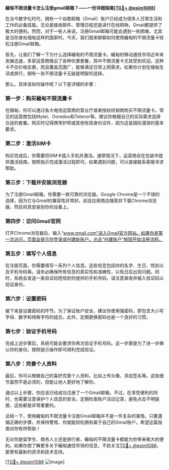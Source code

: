 **緬甸不限流量卡怎么注册gmail邮箱？——一份详细指南[[TG💪+ @esim1088](https://t.me/s/esim1088)]**

在当今数字化时代，拥有一个谷歌邮箱（Gmail）账户已经成为很多人日常生活和工作的必备技能。无论是接收邮件、管理日程还是进行在线购物，Gmail都提供了极大的便利。然而，对于一些人来说，注册Gmail邮箱可能会遇到一些困难，尤其是当你身处缅甸这样的国家时。今天，我们就来聊聊如何使用緬甸的不限流量卡轻松注册Gmail邮箱。

首先，让我们了解一下为什么选择緬甸的不限流量卡。緬甸的移动通信市场近年来发展迅速，多家运营商推出了各种优惠套餐，其中不限流量卡尤其受到欢迎。这种卡不仅价格实惠，而且覆盖范围广，能够满足日常上网需求。如果你计划在缅甸生活或旅行，拥有一张不限流量卡无疑是明智的选择。

那么，具体该如何操作呢？以下是详细的步骤：

### 第一步：购买緬甸不限流量卡

在缅甸，你可以通过各大电信运营商的营业厅或者授权经销商购买不限流量卡。常见的运营商包括Mytel、Ooredoo和Telenor等。建议你根据自己的实际需求选择合适的套餐。购买时记得携带护照或其他有效身份证件，因为这是国际漫游的基本要求。

### 第二步：激活SIM卡

购买完成后，你需要将SIM卡插入手机并激活。通常情况下，运营商会在包装中提供激活指南。按照指示完成激活过程即可。如果遇到问题，可以直接联系客服寻求帮助。

### 第三步：下载并安装浏览器

为了注册Gmail邮箱，你需要一款可靠的浏览器。Google Chrome是一个不错的选择，因为它与Gmail的兼容性非常好。前往应用商店搜索并下载Chrome浏览器，然后将其安装到你的设备上。

### 第四步：访问Gmail官网

打开Chrome浏览器后，输入“www.gmail.com”进入Gmail官方网站。如果你是第一次访问，页面会提示你登录或创建新账户。点击“创建账户”按钮开始注册流程。

### 第五步：填写个人信息

在注册页面，你需要填写一系列个人信息。这些信息包括你的名字、生日、性别以及手机号码等。请务必确保所有信息的真实性和准确性，以免日后出现问题。同时，系统会发送一条验证码短信到你提供的手机号码，请注意查收并输入验证码以验证身份。

### 第六步：设置密码

接下来是设置密码的环节。为了保证账户安全，建议你使用强密码，即包含大小写字母、数字和特殊字符的组合。此外，定期更换密码也是一个良好的习惯。

### 第七步：验证手机号码

完成上述步骤后，系统可能会要求你再次验证手机号码。这一步骤是为了进一步确认你的身份。按照提示操作即可顺利完成验证。

### 第八步：完善个人资料

最后，你可以根据自己的喜好完善个人资料，比如上传头像、添加签名等。这些细节虽然不是必须的，但能让他人更好地了解你。

通过以上步骤，你应该已经成功注册了一个Gmail邮箱。不过，在享受便利的同时，也需要注意保护个人信息的安全。定期检查账户活动记录，避免点击不明链接，这些都是非常重要的。

总结一下，使用緬甸的不限流量卡注册Gmail邮箱并不是一件复杂的事情。只要遵循正确的步骤，并保持警惕，你就能轻松拥有属于自己的Gmail账户。希望这篇指南对你有所帮助！

无论你是留学生、商务人士还是旅行者，緬甸的不限流量卡都能为你带来极大的便利。如果你想了解更多关于緬甸通信市场的信息，不妨关注[TG💪+ @esim1088](https://t.me/s/esim1088)，那里有最新的资讯和技术支持。

[[TG💪+ @esim1088](https://t.me/s/esim1088) ![Image](https://i.postimg.cc/4NQfJmqS/Snipaste-2025-05-13-00-14-12.png)]